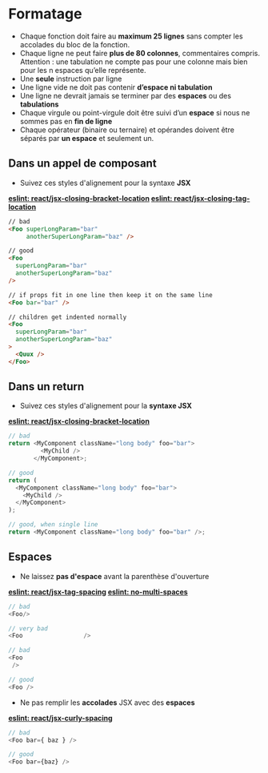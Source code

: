 # Formatage

- Chaque fonction doit faire au **maximum 25 lignes** sans compter les accolades du bloc de la fonction.
- Chaque ligne ne peut faire **plus de 80 colonnes**, commentaires compris. Attention : une tabulation ne compte pas pour une colonne mais bien pour les n espaces qu’elle représente.
- Une **seule** instruction par ligne
- Une ligne vide ne doit pas contenir **d’espace ni tabulation**
- Une ligne ne devrait jamais se terminer par des **espaces** ou des **tabulations**
- Chaque virgule ou point-virgule doit être suivi d’un **espace** si nous ne sommes pas en **fin de ligne**
- Chaque opérateur (binaire ou ternaire) et opérandes doivent être séparés par **un espace** et seulement un.

## Dans un appel de composant

- Suivez ces styles d'alignement pour la syntaxe **JSX**

**[eslint: react/jsx-closing-bracket-location](https://github.com/yannickcr/eslint-plugin-react/blob/master/docs/rules/jsx-closing-bracket-location.md)
[eslint:  react/jsx-closing-tag-location](https://github.com/yannickcr/eslint-plugin-react/blob/master/docs/rules/jsx-closing-tag-location.md)**

```HTML
// bad
<Foo superLongParam="bar"
     anotherSuperLongParam="baz" />

// good
<Foo
  superLongParam="bar"
  anotherSuperLongParam="baz"
/>

// if props fit in one line then keep it on the same line
<Foo bar="bar" />

// children get indented normally
<Foo
  superLongParam="bar"
  anotherSuperLongParam="baz"
>
  <Quux />
</Foo>
```

## Dans un return

- Suivez ces styles d'alignement pour la **syntaxe JSX**

**[eslint: react/jsx-closing-bracket-location](https://github.com/jsx-eslint/eslint-plugin-react/blob/master/docs/rules/jsx-closing-bracket-location.md)**

```Javascript
// bad
return <MyComponent className="long body" foo="bar">
         <MyChild />
       </MyComponent>;

// good
return (
  <MyComponent className="long body" foo="bar">
    <MyChild />
  </MyComponent>
);

// good, when single line
return <MyComponent className="long body" foo="bar" />;
```

## Espaces

- Ne laissez **pas d'espace** avant la parenthèse d'ouverture

**[eslint: react/jsx-tag-spacing](https://github.com/yannickcr/eslint-plugin-react/blob/master/docs/rules/jsx-tag-spacing.md)
[eslint: no-multi-spaces](https://eslint.org/docs/rules/no-multi-spaces)**

```Javascript
// bad
<Foo/>

// very bad
<Foo                 />

// bad
<Foo
 />

// good
<Foo />
```

- Ne pas remplir les **accolades** JSX avec des **espaces**

**[eslint: react/jsx-curly-spacing](https://github.com/yannickcr/eslint-plugin-react/blob/master/docs/rules/jsx-curly-spacing.md)**

```Javascript
// bad
<Foo bar={ baz } />

// good
<Foo bar={baz} />
```
